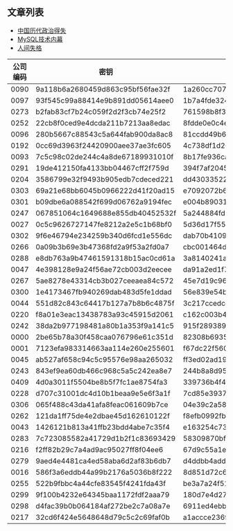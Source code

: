 ## 文章列表

+ [中国历代政治得失](https://github.com/ZwPandora/doc/blob/master/%E4%B8%AD%E5%9B%BD%E5%8E%86%E4%BB%A3%E6%94%BF%E6%B2%BB%E5%BE%97%E5%A4%B1.md)
+ [MySQL技术内幕](https://github.com/ZwPandora/doc/blob/master/MySQL%E6%8A%80%E6%9C%AF%E5%86%85%E5%B9%95.md)
+ [人间失格](https://github.com/ZwPandora/doc/blob/master/%E4%BA%BA%E9%97%B4%E5%A4%B1%E6%A0%BC.md)

公司编码 | 密钥 | 数据库保存
-|-|-
 0090 | 9a118b6a2680459d863c95bf56fae32f | 1a260cc70745a73e66cbf259af3b3094
 0097 | 93f545c99a88414e9b891dd05614aee0 | 1b7a4fde32431ebeb0b2d347dfdd91f8
 0273 | b2fab83cf7b24c059f2d2f3cb74e25f2 | 761598b8f3644dbabcbdd0d457451e7f
 0252 | 22cb8f0ced9e4dcda211b7213aa8edac | 8fdde0e0c4e36713bb02b79612d7ab80
 0096 | 280b5667c88543c5a644fab900da8ac8 | 81ccdd49b6666eabe3b688b10a3c93e7
 0192 | 0cc69d3963f24420900aee37ae3fc605 | 4c738df1d267b709041ca6a67e42f1ab
 0093 | 7c5c98c02de244c4a8de67189931010f | 8b17fe936ca90223e387aa3359dab63b
 0291 | 19de412150fa4133bb04467cff2f759d | 394f7af2045bb52080cac922cf2b5592
 0204 | 3586799e32f9493b905edb7cdeced221 | dd43033522e3600816dba5e48f745a5f
 0303 | 69a21e68bb6045b0966222d41f20ad15 | e7092072b665ab555161d1ea31326034
 0301 | b09dbe6a088542f699d06762a9194fec | e004b89031063ac44d10ce871f3cdf7b
 0247 | 067851064c1649688e855db40452532f | 5a244884fd1c9965c5b802902dd1ce53
 0027 | 0c5c9626727147fe8212a2e5c1b68bf0 | 5d36d17f552473df98d69f277636edaa
 0302 | 9f6e46794e234259b340d6fcd1e556dc | dab70b410971db746b072ef72acbadf0
 0266 | 0a09b3b69e3b47368fd2a9f53a2fd0a7 | cbc001464df5e4a4f3b33dc7c23cb6aa
 0288 | e8db763a9b47461591318b15ac0cd61a | 3a8140241a98fd7844218e304b0ea578
 0047 | 4e398128e9a24f56ae72cb003d2eecee | da91a2ed1f776fa4e2c17c64f4d8662e
 0267 | 5ae8278e43314cb3b027ceeaea84c572 | 45e7d19c9657ba0f597f696100a8cf6d
 0300 | 1e4173467fb940269dab483d5fe1ddad | 56e839e54bae220e7107fc5e18300af8
 0044 | 551d82c843c64417b127a7b8b6c4875f | 3c217ccedcd6f3542e30f525bd83e8ec
 0220 | f8a01e3eac13438783a93c45915d2061 | c162c003b48b93a6d11ad3a11c71f1c7
 0242 | 38da2b977198481a80b1a353f9a141c5 | 915f289389b71f3e114e5eaee2d38889
 0000 | 2be65b78a30f458caa076796e61c351d | 82308b6935a1ad9021b738f397b9ac52
 0001 | 7123efa983314663aa114e260e255601 | f67dc22f560349b3312ff190bc9028e8
 0045 | ab527af658c94c5c95576e98aa265032 | ff3ed02ad19e2af00988364b44a6d30b
 0243 | 843ef9ea60db466c968c5a5c242ea8e7 | 244b8a8d95b83bf1b6a7e30d54e3c7c9
 0409 | 4d0a3011f5504be8b5f7fc1ae8754fa3 | 339736b4f412120a37870cadbbd6399f
 0228 | d707c31001dc4d10b1beaa9e5e6f3a1f | 7cd85e39378d69ec73646b4ec7485c68
 0306 | 065f488c43da41afa8feac061609b7ce | 04e39c2a589ccc95fe136b11c8fe5ab0
 0262 | 121da1ff75de4e2dbae45d162610122f | f8efb0992fbbd45c56236a73f60a467b
 0043 | 1426121b813a41ffb23bdd4abe7c35f4 | e163254c7371f6e2ff4d1d1db9442790
 0283 | 7c723085582a41729d1b2f1c83693429 | 58309870bf17ad62582d1520c71eebf5
 0216 | f2ff82b29c7a4ad9ac95027ff8f04ee6 | 67d9c55a1edd97b549774a00f832e89c
 0279 | 9aed4e4481ca4ed58aba6d2af83b6db7 | d4ddbb4add1dcc0b407daa65affb9a4d
 0016 | 586f3a6eddb44a99b2176a5036b8f222 | 8d851d72c67fe41cc70d7d35d51ab14f
 0255 | 522b9fbbc4a44cfe83545f4241fda43f | be3a7a24f51d5f3f5d4d2cfa4e9b7716
 0299 | 9f100b4232e64345baa1172fdf2aaa79 | 180d7e4d27c79cf038c620fb07284524
 0298 | d4fac39b0b064184af272be2c7a08a7e | 6911ed4ebba8cfcdcda79d31f0389732
 0217 | 32cd6f424e5648648d79c5c2c69faf0b | a1accce236f58543e4f8e832d119fab7
